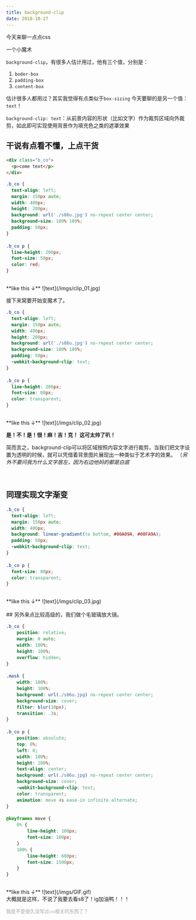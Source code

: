 ```yaml
---
title: background-clip
date: 2018-10-27
---
```


今天来聊一点点css

一个小魔术
<!--more-->


`background-clip`，有很多人估计用过，他有三个值，分别是：
1. `boder-box`
2. `padding-box`
3. `content-box`

估计很多人都用过？其实我觉得有点类似于`box-sizing`
今天要聊的是另一个值：`text`！

`background-clip: text`：从前景内容的形状（比如文字）作为裁剪区域向外裁剪，如此即可实现使用背景作为填充色之类的遮罩效果


## 干说有点看不懂，上点干货


```html
<div class="b_co">
  <p>come text</p>
</div>
```

```css
.b_co {
  text-align: left;
  margin: 150px auto;
  width: 400px;
  height: 200px;
  background: url('./s86u.jpg') no-repeat center center;
  background-size: 100% 100%;
  padding: 50px;
}

.b_co p {
  line-height: 200px;
  font-size: 50px;
  color: red;
}
```



<br>  
**like this ↓**
![text](/imgs/clip_01.jpg)


接下来窝要开始变魔术了。
```css
.b_co {
  text-align: left;
  margin: 150px auto;
  width: 400px;
  height: 200px;
  background: url('./s86u.jpg') no-repeat center center;
  background-size: 100% 100%;
  padding: 50px;
  -webkit-background-clip: text;
}

.b_co p {
  line-height: 200px;
  font-size: 80px;
  color: transparent;
}
```

<br>  
**like this ↓**
![text](/imgs/clip_02.jpg)

**是！不！是！很！麻！吉！克！**
**这可太帅了叭！**

简而言之，background-clip可以将区域按照内容文字进行裁剪，当我们把文字设置为透明的时候，就可以凭借着背景图片展现出一种类似于艺术字的效果。
（*另外不要问我为什么文字居左，因为右边他妈的都是白底*
<br>  
<br>  
## 同理实现文字渐变
```css
.b_co {
  text-align: left;
  margin: 150px auto;
  width: 400px;
  background: linear-gradient(to bottom, #00A09A, #00FA9A);
  padding: 50px;
  -webkit-background-clip: text;
}

.b_co p {
  font-size: 80px;
  color: transparent;
}
```
<br>  
**like this ↓**
![text](/imgs/clip_03.jpg)
<br>  
<br>  
## 另外来点比较高级的，我们做个毛玻璃放大镜。

```css
.b_co {
    position: relative;
    margin: 0 auto;
    width: 100%;
    height: 100%;
    overflow: hidden;
}

.mask {
    width: 100%;
    height: 100%;
    background: url(./s86u.jpg) no-repeat center center;
    background-size: cover;
    filter: blur(10px);
    transition: .3s;
}

.b_co p {
    position: absolute;
    top: 0%;
    left: 0;
    width: 100%;
    height: 100%;
    text-align: center;
    background: url(./s86u.jpg) no-repeat center center;
    background-size: cover;
    -webkit-background-clip: text;
    color: transparent;
    animation: move 4s ease-in infinite alternate;
}

@keyframes move {
    0% {
        line-height: 100px;
        font-size: 100px;
    }
    100% {
        line-height: 600px;
        font-size: 1500px;
    }
}
```
<br>
**like this ↓**
![text](/imgs/GIF.gif)


<br>
大概就是这样，不说了我要去看s8了！ig加油鸭！！！

<font face="黑体" size="2px" color="#a6a6a6">我是不是很久没写过css相关的东西了？</font>
